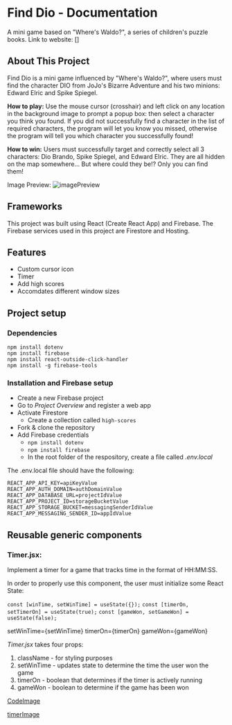 # Find Dio - Documentation
A mini game based on "Where's Waldo?", a series of children's puzzle books. Link to website: []


## About This Project
Find Dio is a mini game influenced by "Where's Waldo?", where users must find the character DIO from JoJo's Bizarre Adventure and his two minions: Edward Elric and Spike Spiegel. 

**How to play:**
Use the mouse cursor (crosshair) and left click on any location in the background image to prompt a popup box: then select a character you think you found. If you did not successfully find a character in the list of required characters, the program will let you know you missed, otherwise the program will tell you which character you successfully found!

**How to win:**
Users must successfully target and correctly select all 3 characters: Dio Brando, Spike Spiegel, and Edward Elric. They are all hidden on the map somewhere... But where could they be!? Only you can find them!

Image Preview:
![imagePreview](https://firebasestorage.googleapis.com/v0/b/waldo-react-d81e7.appspot.com/o/Screen%20Shot%202021-04-08%20at%208.34.18%20PM.png?alt=media&token=47129806-c707-4440-a10e-cc85051f4d65)


## Frameworks
This project was built using React (Create React App) and Firebase. The Firebase services used in this project are Firestore and Hosting.


## Features
* Custom cursor icon
* Timer
* Add high scores
* Accomdates different window sizes


## Project setup

### Dependencies
```
npm install dotenv
npm install firebase
npm install react-outside-click-handler
npm install -g firebase-tools
```

### Installation and Firebase setup
* Create a new Firebase project
* Go to *Project Overview* and register a web app
* Activate Firestore
  * Create a collection called ```high-scores```
* Fork & clone the repository
* Add Firebase credentials
  * ```npm install dotenv```
  * ```npm install firebase```
  * In the root folder of the respository, create a file called *.env.local*

The .env.local file should have the following:

```
REACT_APP_API_KEY=apiKeyValue
REACT_APP_AUTH_DOMAIN=authDomainValue
REACT_APP_DATABASE_URL=projectIdValue
REACT_APP_PROJECT_ID=storageBucketValue
REACT_APP_STORAGE_BUCKET=messagingSenderIdValue
REACT_APP_MESSAGING_SENDER_ID=appIdValue
```


## Reusable generic components

### Timer.jsx:

Implement a timer for a game that tracks time in the format of HH:MM:SS.

In order to properly use this component, the user must initialize some React State:

```const [winTime, setWinTime] = useState({});```
```const [timerOn, setTimerOn] = useState(true);```
```const [gameWon, setGameWon] = useState(false);```

setWinTime={setWinTime} timerOn={timerOn} gameWon={gameWon}

*Timer.jsx* takes four props: 
1. className - for styling purposes
2. setWinTime - updates state to determine the time the user won the game
3. timerOn - boolean that determines if the timer is actively running
4. gameWon - boolean to determine if the game has been won

[CodeImage](https://firebasestorage.googleapis.com/v0/b/waldo-react-d81e7.appspot.com/o/Screen%20Shot%202021-04-08%20at%208.47.38%20PM.png?alt=media&token=57d8adcd-e5fd-4eae-a3b7-547ac83a76a9)

[timerImage](https://firebasestorage.googleapis.com/v0/b/waldo-react-d81e7.appspot.com/o/Screen%20Shot%202021-04-08%20at%208.48.47%20PM.png?alt=media&token=3ba81048-1299-4fdb-ac00-9cc445f3cd9b)